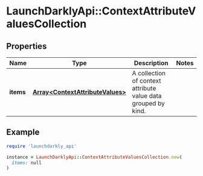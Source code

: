# LaunchDarklyApi::ContextAttributeValuesCollection

## Properties

| Name | Type | Description | Notes |
| ---- | ---- | ----------- | ----- |
| **items** | [**Array&lt;ContextAttributeValues&gt;**](ContextAttributeValues.md) | A collection of context attribute value data grouped by kind. |  |

## Example

```ruby
require 'launchdarkly_api'

instance = LaunchDarklyApi::ContextAttributeValuesCollection.new(
  items: null
)
```

